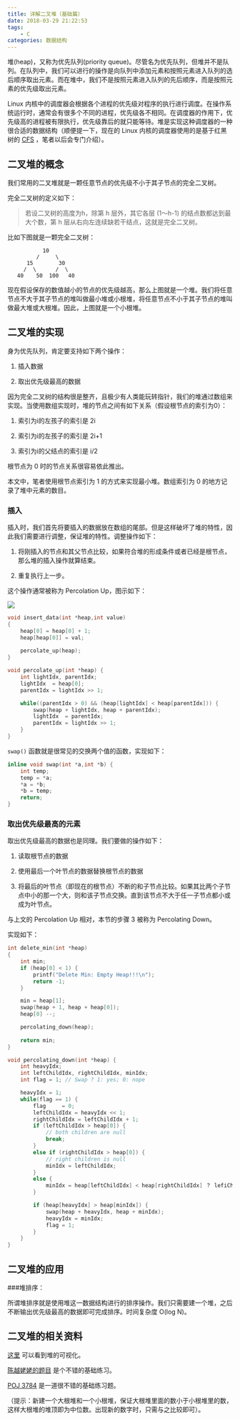 ```yaml
---
title: 详解二叉堆（基础篇）
date: 2018-03-29 21:22:53
tags:
    - C
categories: 数据结构
---
```


堆(heap)，又称为优先队列(priority queue)。尽管名为优先队列，但堆并不是队列。在队列中，我们可以进行的操作是向队列中添加元素和按照元素进入队列的选后顺序取出元素。而在堆中，我们不是按照元素进入队列的先后顺序，而是按照元素的优先级取出元素。

Linux 内核中的调度器会根据各个进程的优先级对程序的执行进行调度。在操作系统运行时，通常会有很多个不同的进程，优先级各不相同。在调度器的作用下，优先级高的进程被有限执行，优先级靠后的就只能等待。堆是实现这种调度器的一种很合适的数据结构（顺便提一下，现在的 Linux 内核的调度器使用的是基于红黑树的 [CFS](https://en.wikipedia.org/wiki/Completely_Fair_Scheduler) ，笔者以后会专门介绍）。

<!--more-->

## 二叉堆的概念

我们常用的二叉堆就是一颗任意节点的优先级不小于其子节点的完全二叉树。

完全二叉树的定义如下：

> 若设二叉树的高度为h，除第 h 层外，其它各层 (1～h-1) 的结点数都达到最大个数，第 h 层从右向左连续缺若干结点，这就是完全二叉树。

比如下图就是一颗完全二叉树：

```
           10
         /     \            
      15        30  
     /  \      /  \
   40    50  100   40
```

现在假设保存的数值越小的节点的优先级越高，那么上图就是一个堆。我们将任意节点不大于其子节点的堆叫做最小堆或小根堆，将任意节点不小于其子节点的堆叫做最大堆或大根堆。因此，上图就是一个小根堆。

## 二叉堆的实现

身为优先队列，肯定要支持如下两个操作：

1. 插入数据

2. 取出优先级最高的数据

因为完全二叉树的结构很是整齐，且极少有人类能玩转指针，我们的堆通过数组来实现。当使用数组实现时，堆的节点之间有如下关系（假设根节点的索引为0）：

1. 索引为i的左孩子的索引是 2i

2. 索引为i的左孩子的索引是 2i+1

3. 索引为i的父结点的索引是 i/2

根节点为 0 时的节点关系很容易依此推出。

本文中，笔者使用根节点索引为 1 的方式来实现最小堆。数组索引为 0 的地方记录了堆中元素的数目。

### 插入

插入时，我们首先将要插入的数据放在数组的尾部。但是这样破坏了堆的特性，因此我们需要进行调整，保证堆的特性。调整操作如下：

1. 将刚插入的节点和其父节点比较，如果符合堆的形成条件或者已经是根节点，那么堆的插入操作就算结束。

2. 重复执行上一步。

这个操作通常被称为 Percolation Up，图示如下：

![](https://www.cs.cmu.edu/~adamchik/15-121/lectures/Binary%20Heaps/pix/insert.bmp)

```C
void insert_data(int *heap,int value) 
{
    heap[0] = heap[0] + 1;
    heap[heap[0]] = val;
    
    percolate_up(heap);
}

void percolate_up(int *heap) {
    int lightIdx, parentIdx;
    lightIdx  = heap[0];
    parentIdx = lightIdx >> 1;

    while((parentIdx > 0) && (heap[lightIdx] < heap[parentIdx])) {
        swap(heap + lightIdx, heap + parentIdx); 
        lightIdx  = parentIdx;
        parentIdx = lightIdx >> 1;
    }
}
```

`swap()` 函数就是很常见的交换两个值的函数，实现如下：

```C
inline void swap(int *a,int *b) {
    int temp;
    temp = *a;
    *a = *b;
    *b = temp;
    return;
}
```

### 取出优先级最高的元素

取出优先级最高的数据也是同理。我们要做的操作如下：

1. 读取根节点的数据

2. 使用最后一个叶节点的数据替换根节点的数据

3. 将最后的叶节点（即现在的根节点）不断的和子节点比较。如果其比两个子节点中小的那一个大，则和该子节点交换。直到该节点不大于任一子节点都小或成为叶节点。

与上文的 Percolation Up 相对，本节的步骤 3 被称为 Percolating Down。

实现如下：

```C
int delete_min(int *heap) 
{
    int min;
    if (heap[0] < 1) {
        printf("Delete Min: Empty Heap!!!\n");
        return -1;
    }

    min = heap[1];
    swap(heap + 1, heap + heap[0]);
    heap[0] --;

    percolating_down(heap);
 
    return min;
}

void percolating_down(int *heap) {
    int heavyIdx;
    int leftChildIdx, rightChildIdx, minIdx;
    int flag = 1; // Swap ? 1: yes; 0: nope

    heavyIdx = 1;
    while(flag == 1) {
        flag     = 0;
        leftChildIdx = heavyIdx << 1;
        rightChildIdx = leftChildIdx + 1;
        if (leftChildIdx > heap[0]) {
            // both children are null
            break; 
        }
        else if (rightChildIdx > heap[0]) {
            // right children is null
            minIdx = leftChildIdx;
        }
        else {
            minIdx = heap[leftChildIdx] < heap[rightChildIdx] ？ lefiChildIndex : rightChildIndex;
        }

        if (heap[heavyIdx] > heap[minIdx]) {
            swap(heap + heavyIdx, heap + minIdx);
            heavyIdx = minIdx;
            flag = 1;
        }
    }
}
```
## 二叉堆的应用

###堆排序：

所谓堆排序就是使用堆这一数据结构进行的排序操作。我们只需要建一个堆，之后不断输出优先级最高的数据即可完成排序。时间复杂度 O(log N)。

## 二叉堆的相关资料 

[这里](https://visualgo.net/zh/heap) 可以看到堆的可视化。

[陈越姥姥的题目](https://www.patest.cn/contests/pat-a-practise/1098) 是个不错的基础练习。

[POJ 3784](http://poj.org/problem?id=3784) 是一道很不错的基础练习题。

（提示：新建一个大根堆和一个小根堆，保证大根堆里面的数小于小根堆里的数，这样大根堆的堆顶即为中位数。出现新的数字时，只需与之比较即可）。